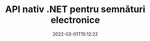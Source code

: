---
############################# Static ############################
layout: "product"
date: 2022-03-01T15:12:22
draft: false
#operation: 
#signaturetype: 
#fileformat: 
#productName: Java
lang: ro
#productCode: java
#otherformats: 
#breadcrumb: Put  signature on  for Java
product: "Signature"
product_tag: "signature"
platform: ".NET"
platform_tag: "net"

############################# Head ############################
head_title: ".NET Digital Signature API - Semnă electronică PDF Word Excel Imagini"
head_description: "C# .NET API de semnătură digitală, bibliotecă eSignature pentru a semna electronic PDF, Word, foi de calcul Excel, PowerPoint, imagini și formate de documente grafice."

############################# Header ############################
title: "API nativ .NET pentru semnături electronice"
description: "Adăugați semnături digitale la formatele de documente și implementați tipuri populare de semnătură electronică (text, imagine, cod QR, cod de bare, ștampilă și metadate) în aplicațiile .NET."
button:
    enable: true

############################# SubMenu ############################
submenu:
    enable: true
    
    left:
        img_alt: "GroupDocs.Signature for .NET"
        image: "https://www.groupdocs.cloud/templates/groupdocs/images/product-logos/groupdocs-signature-net.png"
        product: "GroupDocs.Signature"
        platform: ".NET"

    middle:
        button:
            # button loop
            - link: "#overview"
              text: "Prezentare generală"

            # button loop
            - link: "#features"
              text: "Caracteristici"

            # button loop
            - link: "#support"
              text: "A sustine"

            # button loop
            - link: "https://products.groupdocs.app/signature"
              text: "Demo live"

            # button loop
            - link: "https://purchase.groupdocs.com/pricing/signature/net"
              text: "Prețuri"

    right:
        link_download: "https://downloads.groupdocs.com/signature"
        link_learn: "https://docs.groupdocs.com/signature/net/"
        link_buy: "https://purchase.groupdocs.com"

############################# Overview ############################
overview:
    enable: true
    content: |
      Utilizați GroupDocs.Signature pentru .NET API pentru a crea aplicații în C#, ASP.NET și alte tehnologii bazate pe .NET, care vă permit să semnați documente de afaceri digitale, cum ar fi PDF, Microsoft Word, foi de calcul Excel, prezentări PowerPoint, imagini, OpenDocument și alte formate de fișiere standard din industrie fără a fi nevoie să instalați niciun software suplimentar. Această bibliotecă de semnături electronice este ușor de lucrat, iar dezvoltatorii .NET pot adăuga cu ușurință funcții avansate de semnătură digitală în aplicațiile lor, dând posibilitatea utilizatorilor să semneze, să caute și să verifice în siguranță semnăturile electronice din formatele de documente populare. Acceptă implementarea unei varietăți de tipuri de semnături, cum ar fi text, imagine, cod de bare, cod QR, câmp de formular, ștampilă și metadate.  

      API-ul pentru semnătura documentelor vă oferă opțiuni de căutare simple și avansate pentru a localiza într-o clipită semnăturile necesare pe un document. Opțiunile de aplicare a stilului semnăturii, gestionarea aspectului și personalizarea proprietăților semnăturii, cum ar fi dimensiunile, umbra, alinierea și multe altele sunt, de asemenea, realizabile cu acest API de semnare a documentelor bogat în funcții.  

      GroupDocs.Signature pentru .NET poate fi utilizat în orice mediu de dezvoltare care acceptă platforma .NET. Este compatibil cu toate limbile bazate pe .NET și acceptă sisteme de operare populare (Windows, Linux, MacOS) în care pot fi instalate cadre Mono sau .NET (inclusiv .NET Core).
    tabs:
      enable: true
      
      ## TAB ONE ##
      tab_one:
        description: |
          Mai jos este o prezentare generală a GroupDocs.Signature pentru .NET:
      
        left:
          enable: true
          icon: "fab fa-html5"
          title: "Tipuri de semnătură"
          content: |
            * Semnătura text
            * Semnătura imaginii
            * Semnături digitale
            * Semnătura codului QR
            * Semnătura codului de bare
            * Semnătura ștampilă
            * Semnătura metadatelor
      
      ## TAB TWO ##
      tab_two:
        description: |
          GroupDocs.Signature pentru .NET acceptă semnarea tuturor formatelor de documente populare. Cu doar câteva linii de cod, adăugați semnătură PDF, Microsoft Office Word, foaie de calcul Excel, Imagine, HTML, e-mail Outlook, OneNote, Capabilități de semnare de proiect și grafică în aplicațiile dvs. .NET. [Formate de documente acceptate.](https://docs.groupdocs.com/signature/net/supported-document-formats/)

        left:
          enable: true
          table:
            # table loop
            - title: "Microsoft Office"
              content: |
                * **Word:** DOC, DOCX, DOCM, DOT, DOTX, DOTM, RTF, TXT
                * **Excel:** XLS, XLSX, XLSM, XLSB, XLTM, XLT, XLTM, XLTX, XLAM, SXC, SpreadsheetML
                * **PowerPoint:** PPT, PPTX, PPS, PPSX, PPSM, POT, POTM, POTX, PPTM

        right:
          enable: true
          table:
            # table loop
            - title: "Images & Other Formats"
              content: |
                * **Imagini**: JPG, BMP, PNG, TIFF, GIF, DCM, WEBP
                * **OpenDocument**: ODT, OTT, OTS, ODS, ODP, OTP, ODG
                * **Jpeg2000**: JP2, JPF, JPX, J2K, J2C, JPM
                * **Metafișiere**: EMF, WMF, CMX
                * **Portabil**: PDF
                * **Grafică vectorială scalabilă**: CDR, SVG
                * **Adobe Photoshop**: PSD
                * **Alții**: DJVU

      ## TAB THREE ##
      tab_three:
        description: |
          GroupDocs.Signature pentru .NET acceptă următoarele sisteme de operare, cadre și manageri de pachete:
        
        left:
          enable: true
          table:
            # table loop
            - icon: "fab fa-windows"
              title: "Sisteme de operare"
              content: |
                * Windows Desktop
                * Windows Server
                * Windows Azure
                * Linux
                * MacOS

            # table loop
            - icon: "fas fa-code"
              title: "Cadre acceptate"
              content: |
                * .NET Framework 2.0 or higher
                * Mono Framework 1.2 or higher
                * .NET Standard 2.0
                * .NET Core 2.0
                * .NET Core 2.1

        right:
          enable: true
          table:
            # table loop
            - icon: "fas fa-box"
              title: "Manager de pachete"
              content: |
                * NuGet

            # table loop
            - icon: "fas fa-tools"
              title: "Medii de dezvoltare"
              content: |
                * Microsoft Visual Studio
                * Xamarin.Android
                * Xamarin.IOS
                * Xamarin.Mac
                * MonoDevelop

############################# Features ############################
features:
    enable: true
    title: "GroupDocs.Signature pentru caracteristici .NET"

    feature:
      # feature loop
      - icon: "fas fa-copy"
        content: "Creați, căutați, actualizați, ascundeți, verificați și ștergeți semnăturile electronice din formatele de documente acceptate"

      # feature loop
      - icon: "fas fa-eye"
        content: "Specificați XML Advanced Electronic Signatures (XAdES) pentru foile de calcul Excel"

      # feature loop
      - icon: "fas fa-bolt"
        content: "Preluați conținutul imaginii din documentele semnate cu coduri QR, coduri de bare și semnături de imagine"
      
      # feature loop
      - icon: "fas fa-file-powerpoint"
        content: "Setați înălțimea, lățimea, marginile și alinierea pentru semnătura textului sau a imaginii și plasați pe o anumită pagină"

      # feature loop
      - icon: "fas fa-code"
        content: "Căutați, verificați și semnați digital documente de prezentare PowerPoint"

      # feature loop
      - icon: "fas fa-cloud"
        content: "Semnează formate de documente de procesare a textului cu filigrane de text nativ"

      # feature loop
      - icon: "fas fa-remove-format"
        content: "Suportă colțuri rotunjite pentru tipurile de semnătură de ștampilă dreptunghiulară"

      # feature loop
      - icon: "fas fa-comment-slash"
        content: "Aplicați semnătura text sau imagine pe o anumită foaie Excel sau setați semnătura electronică pe toate foile"

      # feature loop
      - icon: "fas fa-location-arrow"
        content: "Specificați un anumit număr de rând și de coloană pentru a plasa semnătura textului sau a imaginii în foaia Excel"

      # feature loop
      - icon: "fas fa-border-all"
        content: "Aplicați umbra semnăturii textului în Microsoft PowerPoint și setați-i culoarea, unghiul și transparența"

      # feature loop
      - icon: "fas fa-wrench"
        content: "Configurați stilurile și opțiunile de font pentru semnătura textului pentru foile Excel"

      # feature loop
      - icon: "fas fa-columns"
        content: "Setați tipul semnăturii imaginii, de ex. Rotunzi sau pătrat și configurați marginile, culoarea fontului, rotația"

      # feature loop
      - icon: "fas fa-file-word"
        content: "Aplicați certificate digitale documentelor, foilor de calcul și fișierelor PDF cu linie de semnătură"

      # feature loop
      - icon: "fas fa-envelope"
        content: "Efectuați setările de culoare, aplicați transparență și rotație la semnătura textului"

      # feature loop
      - icon: "fas fa-print"
        content: "Configurați opțiunile de luminozitate și tonuri de gri și specificați indentarea semnăturii imaginii într-o imagine"

      # feature loop
      - icon: "fas fa-file-archive"
        content: "Încorporați obiecte personalizate, serializați, precum și criptați și decriptați valorile semnăturii metadatelor documentului PDF"

      # feature loop
      - icon: "fas fa-lock"
        content: "Ascundeți, eliminați sau personalizați aspectul semnăturilor digitale din documentele PDF"

      # feature loop
      - icon: "fas fa-file-code"
        content: "Semnați documente PDF cu câmpul de formular digital și semnătura text ca imagine, adnotare, autocolant sau filigran"
      
      # feature loop
      - icon: "fas fa-fill-drip"
        content: "Puneți semnătura text în câmpurile de formular ale documentelor MS Word și PDF"

      # feature loop
      - icon: "fas fa-file-excel"
        content: "Specificați pagini arbitrare ale documentelor pentru procesarea semnăturii sau verificarea extinsă a semnăturii electronice pentru fișierele Word"

      # feature loop
      - icon: "fas fa-heading"
        content: "Salvați fișierul imagine semnat în format diferit și exportați foaia de calcul semnată ca imagine sau TIFF cu mai multe pagini"

      # feature loop
      - icon: "fas fa-project-diagram"
        content: "Atribuiți, modificați și eliminați parola fișierelor semnate și aplicați semnătura electronică fișierelor protejate cu parolă"

      # feature loop
      - icon: "fas fa-cube"
        content: "Foi de lucru eSign, diapozitive PowerPoint, documente Word și imagini cu obiecte personalizate în metadate"

      # feature loop
      - icon: "fab fa-uncharted"
        content: "Configurați stilurile de pensulă semnătură ca Solid, Textură, Gradient liniar și Gradient radial"

      # feature loop
      - icon: "fab fa-uncharted"
        content: "Semnați documente cu text sau date cu cod QR criptat personalizat"

      # feature loop
      - icon: "fab fa-uncharted"
        content: "Căutați și semnați fișiere cu format DjVu ca document imagine"

      # feature loop
      - icon: "fab fa-uncharted"
        content: "Extrageți informații despre document, de exemplu, Număr pagini, prin URL-ul fișierului"

      # feature loop
      - icon: "fab fa-uncharted"
        content: "Căutați, semnați și verificați fișierele CorelDraw ca documente imagine"

      # feature loop
      - icon: "fab fa-uncharted"
        content: "Păstrați istoricul informațiilor despre semnăturile procesate sau șterse stocate în metadate"

      # feature loop
      - icon: "fab fa-uncharted"
        content: "Adăugați obiect de date personalizate, VCard sau obiect de e-mail la codul QR și verificați codul QR criptat în fișierele PDF"

    more_feature:
      # more_feature_loop
      - title: "Adăugați cu ușurință semnături digitale"
        content: |
          GroupDocs.Signature pentru .NET API vă permite să adăugați diferite tipuri de semnături la formatele de fișiere acceptate. Tipurile de semnătură, cum ar fi Text, Imagine, Digital, Stamp, QR-Code, Barcode și Metadate pot fi aplicate folosind GroupDocs.Signature pentru .NET. Următorul exemplu de cod arată cum să aplicați semnătura text unui document PDF:

          ```cs
          using (Signature signature = new Signature("D:\\sample.pdf"))
          {
          TextSignOptions options = new TextSignOptions("John Smith")
          {
          // setați culoarea textului
          ForeColor = Color.Red
          };
          // semnează documentul pentru a fi depus
          signature.Sign("D:\\signed.pdf", options);
          }
          ```

      # more_feature_loop
      - title: "Tipuri de semnături de coduri de bare acceptate"
        content: |
          API-ul nostru de manipulare a semnăturilor vă oferă funcția de a aplica semnături de coduri de bare la formatele de documente acceptate. GroupDocs.Signature pentru .NET acceptă diverse tipuri de coduri de bare, cum ar fi Code128, Code39Extended, Code39Standard, EAN14, EAN8, ITF14, UPCA și UPCE. Un obiect static numit „AllTypes” este, de asemenea, furnizat pentru a suporta toate tipurile de coduri de bare înregistrate.

      # more_feature_loop
      - title: "Căutați semnături și certificate"
        content: |
          GroupDocs.Signature pentru .NET API, vă permite să căutați certificate digitale din documente Word, foi de calcul Excel și fișiere PDF. De asemenea, puteți prelua toate certificatele digitale înregistrate în sistem. Semnăturile metadatelor pot fi căutate și în documente Word, foi de calcul Excel, imagini și fișiere PDF, folosind GroupDocs.Signature pentru API .NET.  

          Prin GroupDocs.Signature pentru .NET API, puteți căuta semnături QR-Code și coduri de bare în orice document, prezentare, foaie de calcul, imagine, precum și fișier PDF și puteți prelua progresul căutării. De asemenea, puteți căuta obiecte de date personalizate din documente semnate cu QR-Code Signature.

      # more_feature_loop
      - title: "Opțiuni de căutare avansată pentru codul de bare"
        content: |
          Puteți căuta și găsi codul de bare necesar prin GroupDocs.Signature for.NET API foarte ușor, deoarece API-ul nostru semnătură oferă opțiuni avansate de căutare. Acestea vă permit să căutați un cod de bare pe o anumită pagină, să căutați într-un document, să specificați diferite pagini de căutat (prima, ultima, par, impar), să căutați un cod de bare de un anumit tip de codificare, să căutați un cod de bare pe baza unui anumit șir de text sau să căutați un cod de bare bazat pe șir cu opțiunea „conține”.

############################# Support ############################
support:
    enable: true

############################# Solutions ############################
solutions:
    enable: true
    title: "GroupDocs.Signature oferă API-uri de semnare a documentelor pentru alte medii de dezvoltare populare"

    solution:
        # solution loop
        - img_alt: "GroupDocs.Signature for Java"
          image: "https://www.groupdocs.cloud/templates/groupdocs/images/product-logos/groupdocs-signature-java.png"
          product: "GroupDocs.Signature"
          platform: "Java"
          link: "/signature/java/"

############################# Back to top ###############################
back_to_top:
  enable: true
---